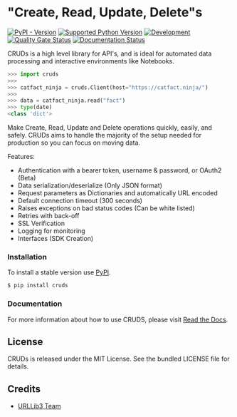 # "Create, Read, Update, Delete"s

[![PyPI - Version](https://img.shields.io/pypi/v/cruds)](https://pypi.org/project/cruds/)
[![Supported Python Version](https://img.shields.io/pypi/pyversions/cruds?logo=python&logoColor=FFE873)](https://pypi.org/project/cruds/)
[![Development](https://github.com/johnbrandborg/cruds/actions/workflows/development.yml/badge.svg)](https://github.com/johnbrandborg/cruds/actions/workflows/development.yml)
[![Quality Gate Status](https://sonarcloud.io/api/project_badges/measure?project=johnbrandborg_cruds&metric=alert_status)](https://sonarcloud.io/summary/new_code?id=johnbrandborg_cruds)
[![Documentation Status](https://readthedocs.org/projects/cruds/badge/?version=latest)](https://cruds.readthedocs.io/en/latest/?badge=latest)

CRUDs is a high level library for API's, and is ideal for automated data processing
and interactive environments like Notebooks.

```python
>>> import cruds
>>>
>>> catfact_ninja = cruds.Client(host="https://catfact.ninja/")
>>>
>>> data = catfact_ninja.read("fact")
>>> type(date)
<class 'dict'>
```

Make Create, Read, Update and Delete operations quickly, easily, and safely. CRUDs
aims to handle the majority of the setup needed for production so you can focus
on moving data.

Features:
 * Authentication with a bearer token, username & password, or OAuth2 (Beta)
 * Data serialization/deserialize (Only JSON format)
 * Request parameters as Dictionaries and automatically URL encoded
 * Default connection timeout (300 seconds)
 * Raises exceptions on bad status codes (Can be white listed)
 * Retries with back-off
 * SSL Verification
 * Logging for monitoring
 * Interfaces (SDK Creation)

### Installation

To install a stable version use [PyPI](https://pypi.org/project/cruds/).

```bash
$ pip install cruds
```

### Documentation

For more information about how to use CRUDS, please visit [Read the Docs](https://cruds.readthedocs.io).

## License

CRUDs is released under the MIT License. See the bundled LICENSE file for details.

## Credits

* [URLLib3 Team](https://github.com/urllib3)
